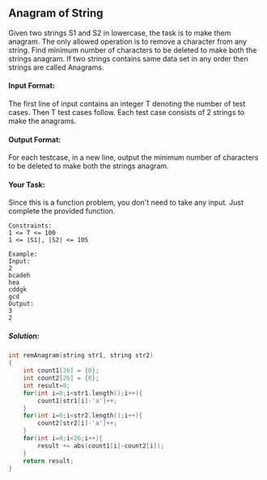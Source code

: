 ## Anagram of String 
Given two strings S1 and S2 in lowercase, the task is to make them anagram. The only allowed operation is to remove a character from any string. Find minimum number of characters to be deleted to make both the strings anagram. If two strings contains same data set in any order then strings are called Anagrams.

#### Input Format:
The first line of input contains an integer T denoting the number of test cases. Then T test cases follow. Each test case consists of 2 strings to make the anagrams.

#### Output Format:
For each testcase, in a new line, output the minimum number of characters to be deleted to make both the strings anagram.

#### Your Task:
Since this is a function problem, you don't need to take any input. Just complete the provided function.
```
Constraints:
1 <= T <= 100
1 <= |S1|, |S2| <= 105

Example:
Input:
2
bcadeh
hea
cddgk
gcd
Output:
3
2
```
##### Solution:
```c++
int remAnagram(string str1, string str2)
{
    int count1[26] = {0};
    int count2[26] = {0};
    int result=0;
    for(int i=0;i<str1.length();i++){
        count1[str1[i]-'a']++;
    }
    for(int i=0;i<str2.length();i++){
        count2[str2[i]-'a']++;
    }
    for(int i=0;i<26;i++){
        result += abs(count1[i]-count2[i]);
    }
    return result;
}
```
